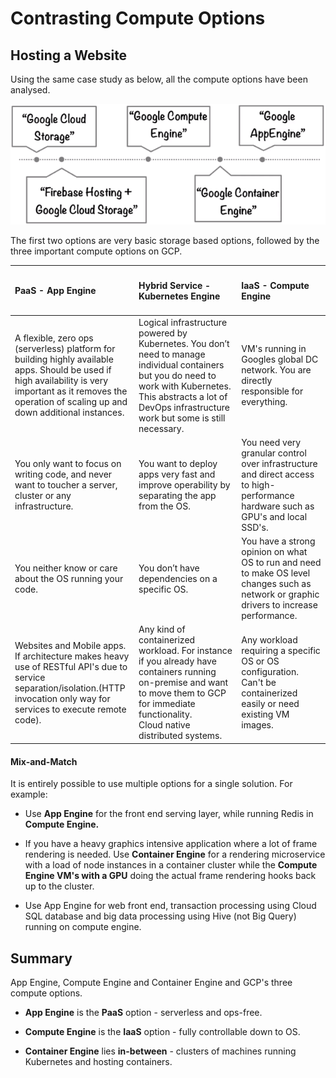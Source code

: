 # Contrasting Compute Options

## Hosting a Website

Using the same case study as below, all the compute options have been analysed.

![case_study.png](attachments/b7541894.png)

The first two options are very basic storage based options, followed by the three important compute options on GCP.


| <h4>PaaS -  App Engine  </h4>       |<h4>  Hybrid Service  - Kubernetes Engine </h4>  | <h4> IaaS  -  Compute Engine     </h4>           |
|:---------------------------|:-------------------------------|:--------------------------------|
|  A flexible, zero ops (serverless) platform for building highly available apps. Should be used if high availability is very important as it removes the operation of scaling up and down additional instances. | Logical infrastructure powered by Kubernetes. You don’t need to manage individual containers but you do need to work with Kubernetes. This abstracts a lot of DevOps infrastructure work but some is still necessary. | VM's running in Googles global DC network. You are directly responsible for everything.
| You only want to focus on writing code, and never want to toucher a server, cluster or any infrastructure. | You want to deploy apps very fast and improve operability by separating the app from the OS. | You need very granular control over infrastructure and direct access to high-performance hardware such as GPU's and local SSD's.
| You neither know or care about the OS running your code.| You don’t have dependencies on a specific OS. | You have a strong opinion on what OS to run and need to make OS level changes such as network or graphic drivers to increase performance.
| Websites and Mobile apps. <br> If architecture makes heavy use of RESTful API's due to service separation/isolation.(HTTP invocation only way for services to execute remote code). | Any kind of containerized workload. For instance if you already have containers running on-premise and want to move them to GCP for immediate functionality. <br>Cloud native distributed systems.| Any workload requiring a specific OS or OS configuration.<br> Can't be containerized easily or need existing VM images.| 


#### Mix-and-Match

It is entirely possible to use multiple options for a single solution. For example:

 - Use **App Engine** for the front end serving layer, while running Redis in **Compute Engine.**

 - If you have a heavy graphics intensive application where a lot of frame rendering is needed. Use **Container Engine** for a rendering microservice with a load of node instances in a container cluster while the **Compute Engine VM's with a GPU** doing the actual frame rendering hooks back up to the cluster.

 - Use App Engine for web front end, transaction processing using Cloud SQL database and big data processing using Hive (not Big Query) running on compute engine.


## Summary

App Engine, Compute Engine and Container Engine and GCP's three compute options.

 - **App Engine** is the **PaaS** option - serverless and ops-free.

 - **Compute Engine** is the **IaaS** option - fully controllable down to OS.

 - **Container Engine** lies **in-between** - clusters of machines running Kubernetes and hosting containers. 




